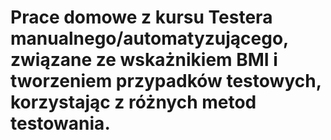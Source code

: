 # Prace domowe z kursu Testera manualnego/automatyzującego, związane ze wskażnikiem BMI i tworzeniem przypadków testowych, korzystając z różnych metod testowania.
